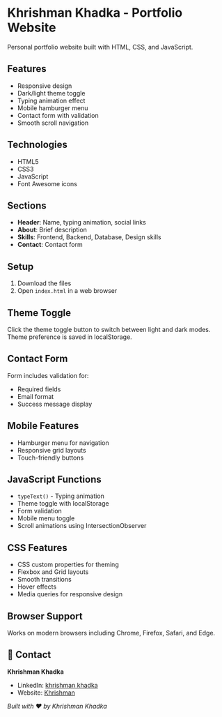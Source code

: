 # Khrishman Khadka - Portfolio Website

Personal portfolio website built with HTML, CSS, and JavaScript.

## Features

- Responsive design
- Dark/light theme toggle
- Typing animation effect
- Mobile hamburger menu
- Contact form with validation
- Smooth scroll navigation

## Technologies

- HTML5
- CSS3
- JavaScript
- Font Awesome icons

## Sections

- **Header**: Name, typing animation, social links
- **About**: Brief description
- **Skills**: Frontend, Backend, Database, Design skills
- **Contact**: Contact form

## Setup

1. Download the files
2. Open `index.html` in a web browser

## Theme Toggle

Click the theme toggle button to switch between light and dark modes. Theme preference is saved in localStorage.

## Contact Form

Form includes validation for:

- Required fields
- Email format
- Success message display

## Mobile Features

- Hamburger menu for navigation
- Responsive grid layouts
- Touch-friendly buttons

## JavaScript Functions

- `typeText()` - Typing animation
- Theme toggle with localStorage
- Form validation
- Mobile menu toggle
- Scroll animations using IntersectionObserver

## CSS Features

- CSS custom properties for theming
- Flexbox and Grid layouts
- Smooth transitions
- Hover effects
- Media queries for responsive design

## Browser Support

Works on modern browsers including Chrome, Firefox, Safari, and Edge.

## 📧 Contact

**Khrishman Khadka**

- LinkedIn: [khrishman khadka](https://www.linkedin.com/in/khrishman-khadka-7078a82bb/)
- Website: [Khrishman](https://khrishman.com.np/)

_Built with ❤️ by Khrishman Khadka_
